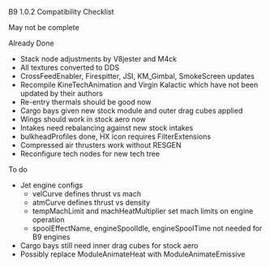 B9 1.0.2 Compatibility Checklist

May not be complete

Already Done

* Stack node adjustments by V8jester and M4ck
* All textures converted to DDS
* CrossFeedEnabler, Firespitter, JSI, KM_Gimbal, SmokeScreen updates
* Recompile KineTechAnimation and Virgin Kalactic which have not been updated by their authors
* Re-entry thermals should be good now
* Cargo bays given new stock module and outer drag cubes applied
* Wings should work in stock aero now
* Intakes need rebalancing against new stock intakes
* bulkheadProfiles done, HX icon requires FilterExtensions
* Compressed air thrusters work without RESGEN
* Reconfigure tech nodes for new tech tree

To do

* Jet engine configs
	* velCurve defines thrust vs mach
	* atmCurve defines thrust vs density
	* tempMachLimit and machHeatMultiplier set mach limits on engine operation
	* spoolEffectName, engineSpoolIdle, engineSpoolTime not needed for B9 engines
* Cargo bays still need inner drag cubes for stock aero
* Possibly replace ModuleAnimateHeat with ModuleAnimateEmissive